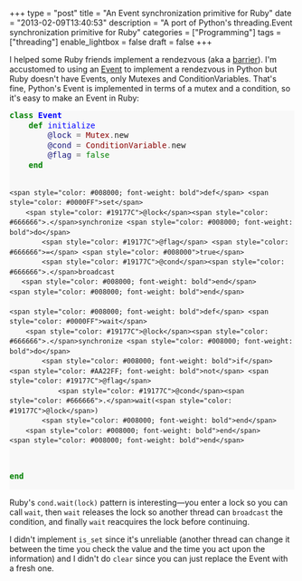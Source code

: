 +++
type = "post"
title = "An Event synchronization primitive for Ruby"
date = "2013-02-09T13:40:53"
description = "A port of Python's threading.Event synchronization primitive for Ruby"
categories = ["Programming"]
tags = ["threading"]
enable_lightbox = false
draft = false
+++

<p>I helped some Ruby friends implement a rendezvous (aka a <a href="http://en.wikipedia.org/wiki/Barrier_%28computer_science%29">barrier</a>). I'm accustomed to using an <a href="http://docs.python.org/2/library/threading.html#threading.Event">Event</a> to implement a rendezvous in Python but Ruby doesn't have Events, only Mutexes and ConditionVariables. That's fine, Python's Event is implemented in terms of a mutex and a condition, so it's easy to make an Event in Ruby:</p>
<div class="codehilite" style="background: #f8f8f8"><pre style="line-height: 125%"><span style="color: #008000; font-weight: bold">class</span> <span style="color: #0000FF; font-weight: bold">Event</span>
    <span style="color: #008000; font-weight: bold">def</span> <span style="color: #0000FF">initialize</span>
        <span style="color: #19177C">@lock</span> <span style="color: #666666">=</span> <span style="color: #880000">Mutex</span><span style="color: #666666">.</span>new
        <span style="color: #19177C">@cond</span> <span style="color: #666666">=</span> <span style="color: #880000">ConditionVariable</span><span style="color: #666666">.</span>new
        <span style="color: #19177C">@flag</span> <span style="color: #666666">=</span> <span style="color: #008000">false</span>
    <span style="color: #008000; font-weight: bold">end</span>

    <span style="color: #008000; font-weight: bold">def</span> <span style="color: #0000FF">set</span>
        <span style="color: #19177C">@lock</span><span style="color: #666666">.</span>synchronize <span style="color: #008000; font-weight: bold">do</span>
            <span style="color: #19177C">@flag</span> <span style="color: #666666">=</span> <span style="color: #008000">true</span>
            <span style="color: #19177C">@cond</span><span style="color: #666666">.</span>broadcast
       <span style="color: #008000; font-weight: bold">end</span>
    <span style="color: #008000; font-weight: bold">end</span>

    <span style="color: #008000; font-weight: bold">def</span> <span style="color: #0000FF">wait</span>
        <span style="color: #19177C">@lock</span><span style="color: #666666">.</span>synchronize <span style="color: #008000; font-weight: bold">do</span>
            <span style="color: #008000; font-weight: bold">if</span> <span style="color: #AA22FF; font-weight: bold">not</span> <span style="color: #19177C">@flag</span>
                <span style="color: #19177C">@cond</span><span style="color: #666666">.</span>wait(<span style="color: #19177C">@lock</span>)
            <span style="color: #008000; font-weight: bold">end</span>
        <span style="color: #008000; font-weight: bold">end</span>
    <span style="color: #008000; font-weight: bold">end</span>
<span style="color: #008000; font-weight: bold">end</span>
</pre></div>


<p>Ruby's <code>cond.wait(lock)</code> pattern is interesting&mdash;you enter a lock so you can call <code>wait</code>, then <code>wait</code> releases the lock so another thread can <code>broadcast</code> the condition, and finally <code>wait</code> reacquires the lock before continuing.</p>
<p>I didn't implement <code>is_set</code> since it's unreliable (another thread can change it between the time you check the value and the time you act upon the information) and I didn't do <code>clear</code> since you can just replace the Event with a fresh one.</p>
    